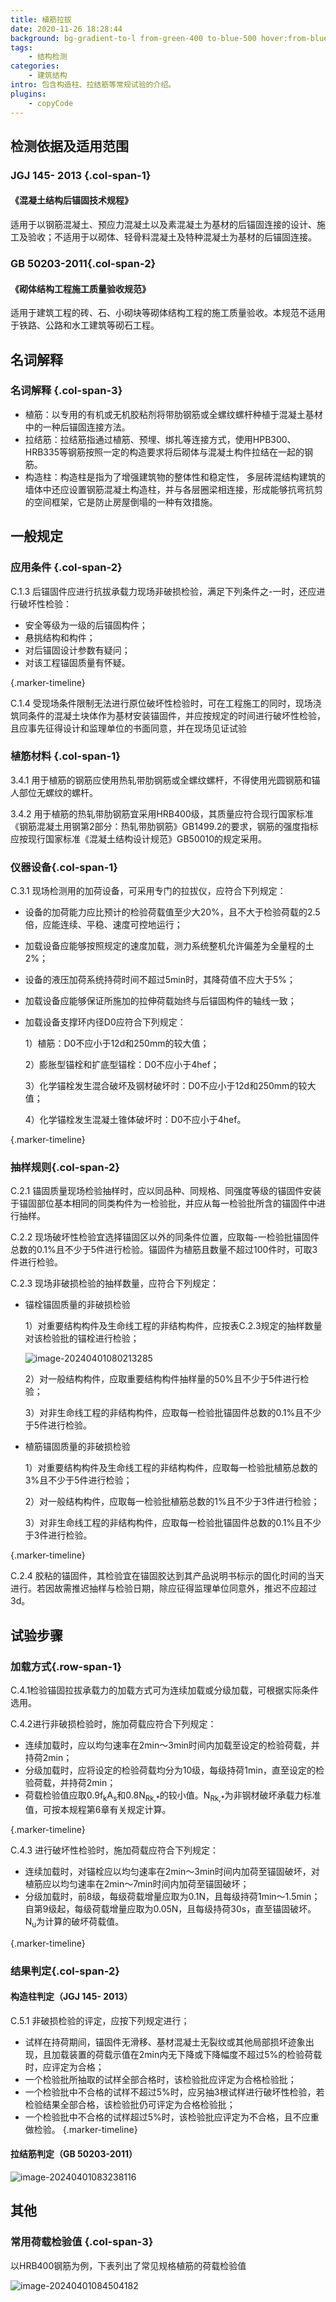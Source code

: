 ```yaml
---
title: 植筋拉拔
date: 2020-11-26 18:28:44
background: bg-gradient-to-l from-green-400 to-blue-500 hover:from-blue-500 hover:to-green-400
tags:
    - 结构检测
categories:
    - 建筑结构
intro: 包含构造柱、拉结筋等常规试验的介绍。
plugins:
    - copyCode
---
```




## 检测依据及适用范围

### JGJ 145- 2013 {.col-span-1}

#### 《混凝土结构后锚固技术规程》

适用于以钢筋混凝土、预应力混凝土以及素混凝土为基材的后锚固连接的设计、施工及验收；不适用于以砌体、轻骨料混凝土及特种混凝土为基材的后锚固连接。

### GB 50203-2011{.col-span-2}

#### 《砌体结构工程施工质量验收规范》

适用于建筑工程的砖、石、小砌块等砌体结构工程的施工质量验收。本规范不适用于铁路、公路和水工建筑等砌石工程。

名词解释
---


### 名词解释 {.col-span-3}

- 植筋：以专用的有机或无机胶粘剂将带肋钢筋或全螺纹螺杆种植于混凝土基材中的一种后锚固连接方法。
- 拉结筋：拉结筋指通过植筋、预埋、绑扎等连接方式，使用HPB300、HRB335等钢筋按照一定的构造要求将后砌体与混凝土构件拉结在一起的钢筋。
- 构造柱：构造柱是指为了增强建筑物的整体性和稳定性， 多层砖混结构建筑的墙体中还应设置钢筋混凝土构造柱，并与各层圈梁相连接，形成能够抗弯抗剪的空间框架，它是防止房屋倒塌的一种有效措施。

## 一般规定

### 应用条件 {.col-span-2}

C.1.3 后锚固件应进行抗拔承载力现场非破损检验，满足下列条件之-一时，还应进行破坏性检验：

- 安全等级为一级的后锚固构件；
- 悬挑结构和构件；
- 对后锚固设计参数有疑问；
- 对该工程锚固质量有怀疑。

{.marker-timeline}

C.1.4 受现场条件限制无法进行原位破坏性检验时，可在工程施工的同时，现场浇筑同条件的混凝土块体作为基材安装锚固件，并应按规定的时间进行破坏性检验，且应事先征得设计和监理单位的书面同意，并在现场见证试验

### 植筋材料  {.col-span-1}

3.4.1 用于植筋的钢筋应使用热轧带肋钢筋或全螺纹螺杆，不得使用光圆钢筋和锚人部位无螺纹的螺杆。

3.4.2 用于植筋的热轧带肋钢筋宜采用HRB400级，其质量应符合现行国家标准《钢筋混凝土用钢第2部分：热轧带肋钢筋》GB1499.2的要求，钢筋的强度指标应按现行国家标准《混凝土结构设计规范》GB50010的规定采用。

### 仪器设备{.col-span-1}

C.3.1 现场检测用的加荷设备，可采用专门的拉拔仪，应符合下列规定：

- 设备的加荷能力应比预计的检验荷载值至少大20%，且不大于检验荷载的2.5倍，应能连续、平稳、速度可控地运行；

- 加载设备应能够按照规定的速度加载，测力系统整机允许偏差为全量程的土2%；

- 设备的液压加荷系统持荷时间不超过5min时，其降荷值不应大于5%；

- 加载设备应能够保证所施加的拉伸荷载始终与后锚固构件的轴线一致；

- 加载设备支撑环内径D0应符合下列规定：

  1）植筋：D0不应小于12d和250mm的较大值；

  2）膨胀型锚栓和扩底型锚栓：D0不应小于4hef；

  3）化学锚栓发生混合破坏及钢材破坏时：D0不应小于12d和250mm的较大值；

  4）化学锚栓发生混凝土锥体破坏时：D0不应小于4hef。

{.marker-timeline}

### 抽样规则{.col-span-2}

C.2.1 锚固质量现场检验抽样时，应以同品种、同规格、同强度等级的锚固件安装于锚固部位基本相同的同类构件为一检验批，并应从每一检验批所含的锚固件中进行抽样。

C.2.2 现场破坏性检验宜选择锚固区以外的同条件位置，应取每-一检验批锚固件总数的0.1%且不少于5件进行检验。锚固件为植筋且数量不超过100件时，可取3件进行检验。

C.2.3 现场非破损检验的抽样数量，应符合下列规定：

- 锚栓锚固质量的非破损检验

  1）对重要结构构件及生命线工程的非结构构件，应按表C.2.3规定的抽样数量对该检验批的锚栓进行检验；

  ![image-20240401080213285](https://img.101jc.com/img/image-20240401080213285.webp)

  2）对一般结构构件，应取重要结构构件抽样量的50%且不少于5件进行检验；

  3）对非生命线工程的非结构构件，应取每一检验批锚固件总数的0.1%且不少于5件进行检验。

- 植筋锚固质量的非破损检验

  1）对重要结构构件及生命线工程的非结构构件，应取每一检验批植筋总数的3%且不少于5件进行检验；

  2）对一般结构构件，应取每一检验批植筋总数的1%且不少于3件进行检验；

  3）对非生命线工程的非结构构件，应取每一检验批锚固件总数的0.1%且不少于3件进行检验。

{.marker-timeline}

C.2.4 胶粘的锚固件，其检验宜在锚固胶达到其产品说明书标示的固化时间的当天进行。若因故需推迟抽样与检验日期，除应征得监理单位同意外，推迟不应超过3d。



## 试验步骤

### 加载方式{.row-span-1}

C.4.1检验锚固拉拔承载力的加载方式可为连续加载或分级加载，可根据实际条件选用。

C.4.2进行非破损检验时，施加荷载应符合下列规定：

- 连续加载时，应以均匀速率在2min～3min时间内加载至设定的检验荷载，并持荷2min；
- 分级加载时，应将设定的检验荷载均分为10级，每级持荷1min，直至设定的检验荷载，并持荷2min；
- 荷载检验值应取0.9f<sub>k</sub>A<sub>s</sub>和0.8N<sub>Rk,\*</sub>的较小值。N<sub>Rk,\*</sub>为非钢材破坏承载力标准值，可按本规程第6章有关规定计算。

{.marker-timeline}

C.4.3 进行破坏性检验时，施加荷载应符合下列规定：

- 连续加载时，对锚栓应以均匀速率在2min～3min时间内加荷至锚固破坏，对植筋应以均匀速率在2min～7min时间内加荷至锚固破坏；
- 分级加载时，前8级，每级荷载增量应取为0.1N，且每级持荷1min～1.5min；自第9级起，每级荷载增量应取为0.05N，且每级持荷30s，直至锚固破坏。N<sub>u</sub>为计算的破坏荷载值。

{.marker-timeline}

### 结果判定{.col-span-2}

#### 构造柱判定（JGJ 145- 2013）

C.5.1 非破损检验的评定，应按下列规定进行；

- 试样在持荷期间，锚固件无滑移、基材混凝土无裂纹或其他局部损坏迹象出现，且加载装置的荷载示值在2min内无下降或下降幅度不超过5%的检验荷载时，应评定为合格；
- 一个检验批所抽取的试样全部合格时，该检验批应评定为合格检验批；
- 一个检验批中不合格的试样不超过5%时，应另抽3根试样进行破坏性检验，若检验结果全部合格，该检验批仍可评定为合格检验批；
- 一个检验批中不合格的试样超过5%时，该检验批应评定为不合格，且不应重做检验。
  {.marker-timeline}

#### 拉结筋判定（GB 50203-2011）

![image-20240401083238116](https://img.101jc.com/img/image-20240401083238116.webp)

## 其他

### 常用荷载检验值 {.col-span-3}

以HRB400钢筋为例，下表列出了常见规格植筋的荷载检验值

![image-20240401084504182](https://img.101jc.com/img/image-20240401084504182.webp)
